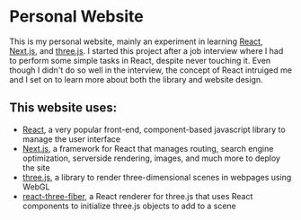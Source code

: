 # Personal Website

This is my personal website, mainly an experiment in learning [React](https://reactjs.org/), [Next.js](https://nextjs.org/), and [three.js](https://threejs.org/). I started this project after a job interview where I had to perform some simple tasks in React, despite never touching it. Even though I didn't do so well in the interview, the concept of React intruiged me and I set on to learn more about both the library and website design.

## This website uses:

-   [React](https://github.com/facebook/react/), a very popular front-end, component-based javascript library to manage the user interface
-   [Next.js](https://github.com/vercel/next.js), a framework for React that manages routing, search engine optimization, serverside rendering, images, and much more to deploy the site
-   [three.js](https://github.com/mrdoob/three.js/), a library to render three-dimensional scenes in webpages using WebGL
-   [react-three-fiber](https://github.com/pmndrs/react-three-fiber), a React renderer for three.js that uses React components to initialize three.js objects to add to a scene
